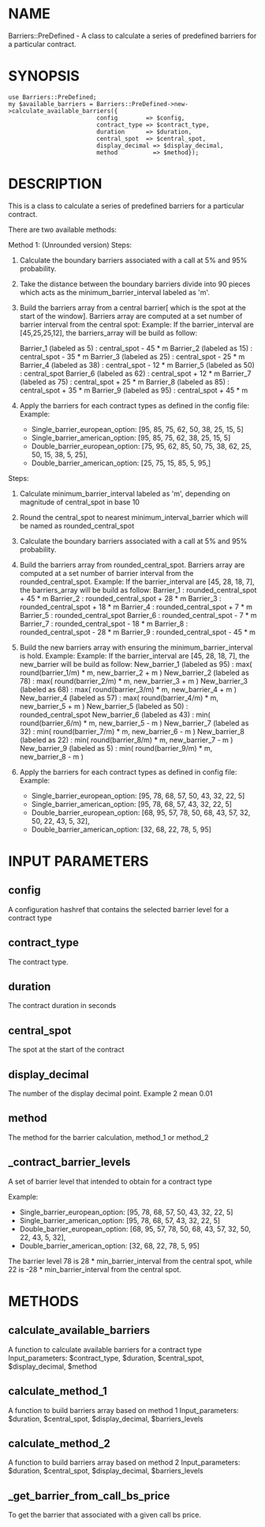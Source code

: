 # NAME

Barriers::PreDefined - A class to calculate a series of predefined barriers for a particular contract.

# SYNOPSIS

    use Barriers::PreDefined;
    my $available_barriers = Barriers::PreDefined->new->calculate_available_barriers({
                             config        => $config,
                             contract_type => $contract_type, 
                             duration      => $duration, 
                             central_spot  => $central_spot, 
                             display_decimal => $display_decimal,
                             method          => $method});

# DESCRIPTION

This is a class to calculate a series of predefined barriers for a particular contract.

There are two available methods:

Method 1: (Unrounded version)
Steps:
1) Calculate the boundary barriers associated with a call at 5% and 95% probability.

2) Take the distance between the boundary barriers divide into 90 pieces which acts as the minimum\_barrier\_interval labeled as 'm'.

3) Build the barriers array from a central barrier\[ which is the spot at the start of the window\]. Barriers array are computed at a set number of barrier interval from the central spot:
   Example: If the barrier\_interval are \[45,25,25,12\], the barriers\_array will be build as follow:

    Barrier_1 (labeled as 5) : central_spot - 45 * m
    Barrier_2 (labeled as 15) : central_spot - 35 * m
    Barrier_3 (labeled as 25) : central_spot - 25 * m
    Barrier_4 (labeled as 38) : central_spot - 12 * m
    Barrier_5 (labeled as 50) :  central_spot
    Barrier_6 (labeled as 62) : central_spot + 12 * m
    Barrier_7 (labeled as 75) : central_spot + 25 * m
    Barrier_8 (labeled as 85) : central_spot + 35 * m
    Barrier_9 (labeled as 95) : central_spot + 45 * m

4) Apply the barriers for each contract types as defined in the config file:
   Example: 
   - Single\_barrier\_european\_option: \[95, 85, 75, 62, 50, 38, 25, 15, 5\]
   - Single\_barrier\_american\_option: \[95, 85, 75, 62, 38, 25, 15, 5\]
   - Double\_barrier\_european\_option: \[75, 95, 62, 85, 50, 75, 38, 62, 25, 50, 15, 38, 5, 25\],
   - Double\_barrier\_american\_option: \[25, 75, 15, 85, 5, 95,\]

Steps:
1) Calculate  minimum\_barrier\_interval labeled as 'm', depending on magnitude of central\_spot in base 10

2) Round the central\_spot to nearest minimum\_interval\_barrier which will be named as rounded\_central\_spot

3) Calculate the boundary barriers associated with a call at 5% and 95% probability.

4) Build the barriers array from rounded\_central\_spot. Barriers array are computed at a set number of barrier interval from the rounded\_central\_spot.
   Example: If the barrier\_interval are \[45, 28, 18, 7\], the barriers\_array will be build as follow:
   Barrier\_1 : rounded\_central\_spot + 45 \* m
   Barrier\_2 : rounded\_central\_spot + 28 \* m
   Barrier\_3 : rounded\_central\_spot + 18 \* m
   Barrier\_4 : rounded\_central\_spot + 7 \* m
   Barrier\_5 : rounded\_central\_spot
   Barrier\_6 : rounded\_central\_spot - 7 \* m
   Barrier\_7 : rounded\_central\_spot - 18 \* m
   Barrier\_8 : rounded\_central\_spot - 28 \* m
   Barrier\_9 : rounded\_central\_spot - 45 \* m

5) Build the new barriers array with ensuring the minimum\_barrier\_interval is hold.
   Example: Example: If the barrier\_interval are \[45, 28, 18, 7\], the new\_barrier will be build as follow:
   New\_barrier\_1 (labeled as 95) : max( round(barrier\_1/m) \* m, new\_barrier\_2 + m )
   New\_barrier\_2 (labeled as 78) : max( round(barrier\_2/m) \* m, new\_barrier\_3 + m )
   New\_barrier\_3 (labeled as 68) : max( round(barrier\_3/m) \* m, new\_barrier\_4 + m )
   New\_barrier\_4 (labeled as 57) : max( round(barrier\_4/m) \* m, new\_barrier\_5 + m )
   New\_barrier\_5 (labeled as 50) : rounded\_central\_spot
   New\_barrier\_6 (labeled as 43) : min( round(barrier\_6/m) \* m, new\_barrier\_5 - m )
   New\_barrier\_7 (labeled as 32) : min( round(barrier\_7/m) \* m, new\_barrier\_6 - m )
   New\_barrier\_8 (labeled as 22) : min( round(barrier\_8/m) \* m, new\_barrier\_7 - m )
   New\_barrier\_9 (labeled as 5)  : min( round(barrier\_9/m) \* m, new\_barrier\_8 - m )

6) Apply the barriers for each contract types as defined in config file:
   Example: 
   - Single\_barrier\_european\_option: \[95, 78, 68, 57, 50, 43, 32, 22, 5\]
   - Single\_barrier\_american\_option: \[95, 78, 68, 57, 43, 32, 22, 5\]
   - Double\_barrier\_european\_option: \[68, 95, 57, 78, 50, 68, 43, 57, 32, 50, 22, 43, 5, 32\],
   - Double\_barrier\_american\_option: \[32, 68, 22, 78, 5, 95\]

# INPUT PARAMETERS

## config

A configuration hashref that contains the selected barrier level for a contract type

## contract\_type

The contract type.

## duration

The contract duration in seconds

## central\_spot

The spot at the start of the contract

## display\_decimal

The number of the display decimal point. Example 2 mean 0.01

## method

The method for the barrier calculation, method\_1 or method\_2

## \_contract\_barrier\_levels

A set of barrier level that intended to obtain for a contract type

Example: 
   - Single\_barrier\_european\_option: \[95, 78, 68, 57, 50, 43, 32, 22, 5\]
   - Single\_barrier\_american\_option: \[95, 78, 68, 57, 43, 32, 22, 5\]
   - Double\_barrier\_european\_option: \[68, 95, 57, 78, 50, 68, 43, 57, 32, 50, 22, 43, 5, 32\],
   - Double\_barrier\_american\_option: \[32, 68, 22, 78, 5, 95\]

The barrier level 78 is 28 \* min\_barrier\_interval from the central spot, while 22 is -28 \* min\_barrier\_interval from the central spot. 

# METHODS

## calculate\_available\_barriers

A function to calculate available barriers for a contract type
Input\_parameters: $contract\_type, $duration, $central\_spot, $display\_decimal, $method

## calculate\_method\_1

A function to build barriers array based on method 1
Input\_parameters: $duration, $central\_spot, $display\_decimal, $barriers\_levels

## calculate\_method\_2

A function to build barriers array based on method 2
Input\_parameters: $duration, $central\_spot, $display\_decimal, $barriers\_levels

## \_get\_barrier\_from\_call\_bs\_price
To get the barrier that associated with a given call bs price.
